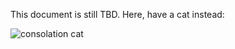 This document is still TBD. Here, have a cat instead:

![consolation cat](http://2.bp.blogspot.com/-Co4X27On224/Tl9E252I5vI/AAAAAAAABm4/jzOOsE-usbg/s1600/Cat+snoozing.jpg)

